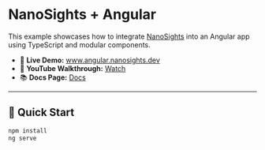# NanoSights + Angular

This example showcases how to integrate [NanoSights](https://www.nanosights.dev) into an Angular app using TypeScript and modular components.

- 🔗 **Live Demo:** www.angular.nanosights.dev  
- 🎥 **YouTube Walkthrough:** [Watch](https://www.youtube.com/watch?v=TvVNuH3hUkg)
- 📚 **Docs Page:** [Docs](https://www.nanosights.dev/docs)

---

## 📄 Quick Start

```bash
npm install
ng serve